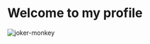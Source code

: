 <h1>
Welcome to my profile
</h1>


![joker-monkey](https://user-images.githubusercontent.com/85520525/219795706-deda630b-799b-4406-8622-2926574072da.gif)
